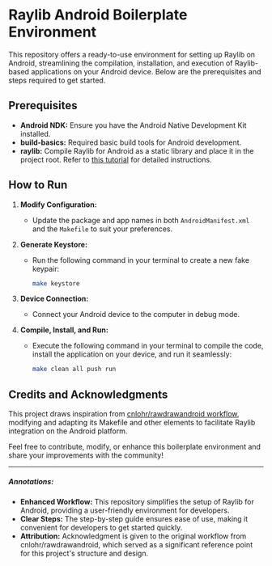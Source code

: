 # Raylib Android Boilerplate Environment

This repository offers a ready-to-use environment for setting up Raylib on Android, streamlining the compilation, installation, and execution of Raylib-based applications on your Android device. Below are the prerequisites and steps required to get started.

## Prerequisites
- **Android NDK:** Ensure you have the Android Native Development Kit installed.
- **build-basics:** Required basic build tools for Android development.
- **raylib:** Compile Raylib for Android as a static library and place it in the project root. Refer to [this tutorial](https://github.com/raysan5/raylib/wiki/Working-for-Android-(on-Linux)) for detailed instructions.

## How to Run
1. **Modify Configuration:**
   - Update the package and app names in both `AndroidManifest.xml` and the `Makefile` to suit your preferences.
   
2. **Generate Keystore:**
   - Run the following command in your terminal to create a new fake keypair:
     ```bash
     make keystore
     ```
   
3. **Device Connection:**
   - Connect your Android device to the computer in debug mode.

4. **Compile, Install, and Run:**
   - Execute the following command in your terminal to compile the code, install the application on your device, and run it seamlessly:
     ```bash
     make clean all push run
     ```

## Credits and Acknowledgments
This project draws inspiration from [cnlohr/rawdrawandroid workflow](https://github.com/cnlohr/rawdrawandroid), modifying and adapting its Makefile and other elements to facilitate Raylib integration on the Android platform.

Feel free to contribute, modify, or enhance this boilerplate environment and share your improvements with the community!

---
##### Annotations:
- **Enhanced Workflow:** This repository simplifies the setup of Raylib for Android, providing a user-friendly environment for developers.
- **Clear Steps:** The step-by-step guide ensures ease of use, making it convenient for developers to get started quickly.
- **Attribution:** Acknowledgment is given to the original workflow from cnlohr/rawdrawandroid, which served as a significant reference point for this project's structure and design.
